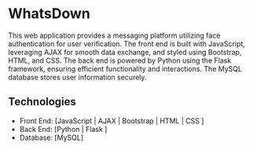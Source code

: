 # WhatsDown
This web application provides a messaging platform utilizing face authentication for user verification. The front end is built with JavaScript, leveraging AJAX for smooth data exchange, and styled using Bootstrap, HTML, and CSS. The back end is powered by Python using the Flask framework, ensuring efficient functionality and interactions. The MySQL database stores user information securely.

<h2>Technologies</h2>
<ul>
  <li>Front End: [JavaScript | AJAX | Bootstrap | HTML | CSS ]</li>
  <li>Back End: [Python | Flask ]</li>
  <li>Database: [MySQL]</li>
</ul>
